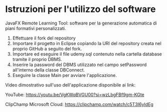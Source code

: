 # Istruzioni per l'utilizzo del software
JavaFX Remote Learning Tool: software per la generazione automatica di piani formativi personalizzati.

1. Effettuare il fork del repository
2. Importare il progetto in Eclipse copiando la URI del repository creata nel proprio GitHub a seguito del fork.
3. Importare ed eseguire il file udemy.sql contenuto nella cartella database tramite il proprio DBMS.
4. Inserire la password del DBMS utilizzato nel campo setPassword all'interno della classe DBConnect.
5. Eseguire la classe Main per avviare l'applicazione.
   
Video dimostrativo sull'uso dell'applicazione disponibile ai link: 

YouTube: https://youtu.be/VgKWqBVGU00?si=wzLbgFBf9gm-KGte

ClipChamp Microsoft Cloud: https://clipchamp.com/watch/c5T3I6yIdEg
